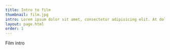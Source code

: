 ```yaml
---
title: Intro to film
thumbnail: film.jpg
intro: Lorem ipsum dolor sit amet, consectetur adipisicing elit. At dolor facilis illum ipsam itaque maiores minus necessitatibus odio placeat porro, quis, rem ut voluptatem? Ducimus eius ex laboriosam numquam rerum.
layout: page.html
order: 1
---
```


Film intro